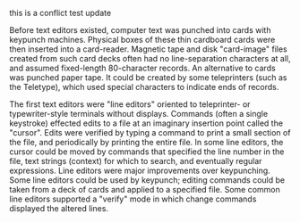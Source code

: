 this is a conflict test update

Before text editors existed, computer text was punched into cards with keypunch machines. Physical boxes of these thin cardboard cards were then inserted into a card-reader. Magnetic tape and disk "card-image" files created from such card decks often had no line-separation characters at all, and assumed fixed-length 80-character records. An alternative to cards was punched paper tape. It could be created by some teleprinters (such as the Teletype), which used special characters to indicate ends of records.

The first text editors were "line editors" oriented to teleprinter- or typewriter-style terminals without displays. Commands (often a single keystroke) effected edits to a file at an imaginary insertion point called the "cursor". Edits were verified by typing a command to print a small section of the file, and periodically by printing the entire file. In some line editors, the cursor could be moved by commands that specified the line number in the file, text strings (context) for which to search, and eventually regular expressions. Line editors were major improvements over keypunching. Some line editors could be used by keypunch; editing commands could be taken from a deck of cards and applied to a specified file. Some common line editors supported a "verify" mode in which change commands displayed the altered lines.

